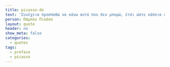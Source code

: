 ```yaml
---
title: picasso-do
text: 'Συνέχεια προσπαθώ να κάνω αυτό που δεν μπορώ, έτσι ώστε κάποια στιγμή να μπορώ να το κάνω.'
person: Πάμπλο Πικάσο
layout: quote
header: no
show_meta: false
categories:
  - quotes
tags:
  - preface
  - picasso
---
```

